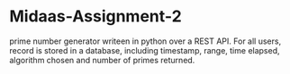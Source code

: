 # Midaas-Assignment-2
prime number generator writeen in python over a REST API.
For all users, record is stored in a database, including timestamp, range, time elapsed, algorithm chosen and number of primes returned.
